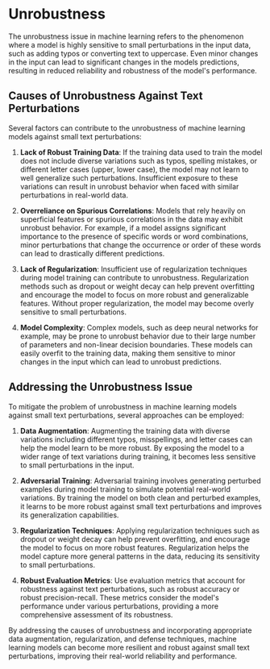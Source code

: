 # Unrobustness

The unrobustness issue in machine learning refers to the phenomenon where a model is highly sensitive to small perturbations in the input data, such as adding typos or converting text to uppercase. Even minor changes in the input can lead to significant changes in the models predictions, resulting in reduced reliability and robustness of the model's performance.

## Causes of Unrobustness Against Text Perturbations

Several factors can contribute to the unrobustness of machine learning models against small text perturbations:

1. **Lack of Robust Training Data**: If the training data used to train the model does not include diverse variations such as typos, spelling mistakes, or different letter cases (upper, lower case), the model may not learn to well generalize such perturbations. Insufficient exposure to these variations can result in unrobust behavior when faced with similar perturbations in real-world data.

2. **Overreliance on Spurious Correlations**: Models that rely heavily on superficial features or spurious correlations in the data may exhibit unrobust behavior. For example, if a model assigns significant importance to the presence of specific words or word combinations, minor perturbations that change the occurrence or order of these words can lead to drastically different predictions.

3. **Lack of Regularization**: Insufficient use of regularization techniques during model training can contribute to unrobustness. Regularization methods such as dropout or weight decay can help prevent overfitting and encourage the model to focus on more robust and generalizable features. Without proper regularization, the model may become overly sensitive to small perturbations.

4. **Model Complexity**: Complex models, such as deep neural networks for example, may be prone to unrobust behavior due to their large number of parameters and non-linear decision boundaries. These models can easily overfit to the training data, making them sensitive to minor changes in the input which can lead to unrobust predictions.

## Addressing the Unrobustness Issue

To mitigate the problem of unrobustness in machine learning models against small text perturbations, several approaches can be employed:

1. **Data Augmentation**: Augmenting the training data with diverse variations including different typos, misspellings, and letter cases can help the model learn to be more robust. By exposing the model to a wider range of text variations during training, it becomes less sensitive to small perturbations in the input.

2. **Adversarial Training**: Adversarial training involves generating perturbed examples during model training to simulate potential real-world variations. By training the model on both clean and perturbed examples, it learns to be more robust against small text perturbations and improves its generalization capabilities.

3. **Regularization Techniques**: Applying regularization techniques such as dropout or weight decay can help prevent overfitting, and encourage the model to focus on more robust features. Regularization helps the model capture more general patterns in the data, reducing its sensitivity to small perturbations.

4. **Robust Evaluation Metrics**: Use evaluation metrics that account for robustness against text perturbations, such as robust accuracy or robust precision-recall. These metrics consider the model's performance under various perturbations, providing a more comprehensive assessment of its robustness.

By addressing the causes of unrobustness and incorporating appropriate data augmentation, regularization, and defense techniques, machine learning models can become more resilient and robust against small text perturbations, improving their real-world reliability and performance.


